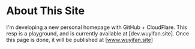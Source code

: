 # About This Site
I'm developing a new personal homepage with GitHub + CloudFlare.
This resp is a playground, and is currently available at [dev.wuyifan.site].
Once this page is done, it will be published at [www.wuyifan.site]
